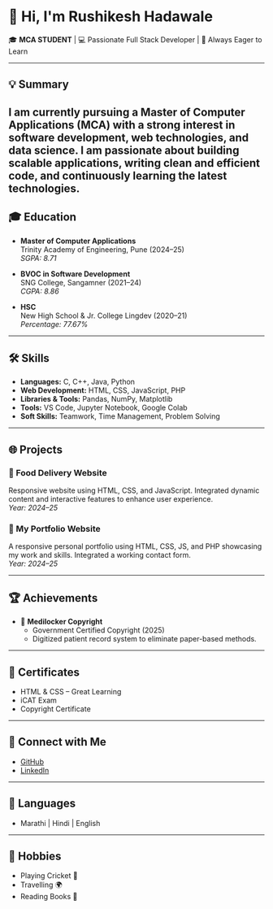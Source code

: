 # 👋 Hi, I'm Rushikesh Hadawale

🎓 **MCA STUDENT** | 💻 Passionate Full Stack Developer | 🚀 Always Eager to Learn

---

## 💡 Summary

I am currently pursuing a Master of Computer Applications (MCA) with a strong interest in software development, web technologies, and data science. I am passionate about building scalable applications, writing clean and efficient code, and continuously learning the latest technologies.
---

## 🎓 Education

- **Master of Computer Applications**  
  Trinity Academy of Engineering, Pune (2024–25)  
  _SGPA: 8.71_

- **BVOC in Software Development**  
  SNG College, Sangamner (2021–24)  
  _CGPA: 8.86_

- **HSC**  
  New High School & Jr. College Lingdev (2020–21)  
  _Percentage: 77.67%_

---

## 🛠️ Skills

- **Languages:** C, C++, Java, Python  
- **Web Development:** HTML, CSS, JavaScript, PHP  
- **Libraries & Tools:** Pandas, NumPy, Matplotlib  
- **Tools:** VS Code, Jupyter Notebook, Google Colab  
- **Soft Skills:** Teamwork, Time Management, Problem Solving

---

## 🌐 Projects

### 🍔 Food Delivery Website
Responsive website using HTML, CSS, and JavaScript. Integrated dynamic content and interactive features to enhance user experience.  
_Year: 2024–25_

### 💼 My Portfolio Website
A responsive personal portfolio using HTML, CSS, JS, and PHP showcasing my work and skills. Integrated a working contact form.  
_Year: 2024–25_

---

## 🏆 Achievements

- 🥇 **Medilocker Copyright**
  - Government Certified Copyright (2025)
  - Digitized patient record system to eliminate paper-based methods.

---

## 📄 Certificates

- HTML & CSS – Great Learning  
- iCAT Exam  
- Copyright Certificate

---

## 🔗 Connect with Me

- [GitHub](https://github.com/rushikeshhadawale)
- [LinkedIn](https://www.linkedin.com/in/rushikesh-hadawale-8a8381281)

---

## 💬 Languages

- Marathi | Hindi | English

---

## 🎯 Hobbies

- Playing Cricket 🏏  
- Travelling 🌍  
- Reading Books 📖
